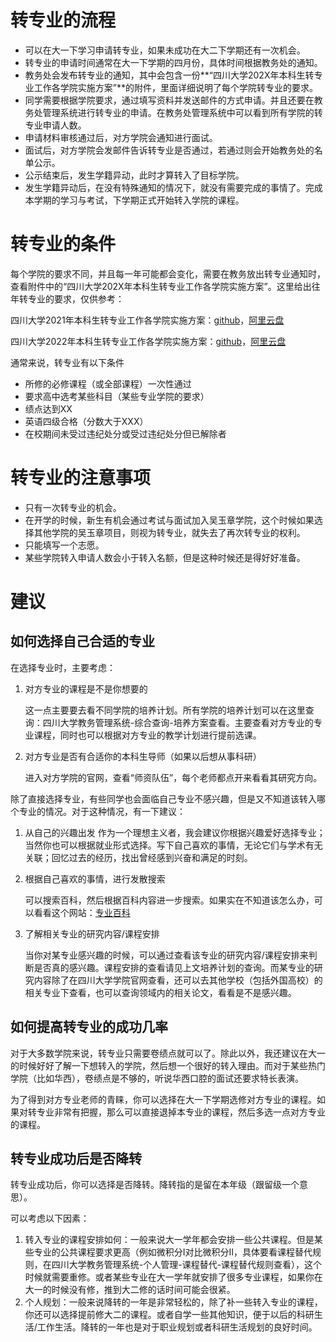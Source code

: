 # 转专业的流程

* 可以在大一下学习申请转专业，如果未成功在大二下学期还有一次机会。
* 转专业的申请时间通常在大一下学期的四月份，具体时间根据教务处的通知。
* 教务处会发布转专业的通知，其中会包含一份**“四川大学202X年本科生转专业工作各学院实施方案”**的附件，里面详细说明了每个学院转专业的要求。
* 同学需要根据学院要求，通过填写资料并发送邮件的方式申请。并且还要在教务处管理系统进行转专业的申请。在教务处管理系统中可以看到所有学院的转专业申请人数。
* 申请材料审核通过后，对方学院会通知进行面试。
* 面试后，对方学院会发邮件告诉转专业是否通过，若通过则会开始教务处的名单公示。
* 公示结束后，发生学籍异动，此时才算转入了目标学院。
* 发生学籍异动后，在没有特殊通知的情况下，就没有需要完成的事情了。完成本学期的学习与考试，下学期正式开始转入学院的课程。

# 转专业的条件

每个学院的要求不同，并且每一年可能都会变化，需要在教务放出转专业通知时，查看附件中的“四川大学202X年本科生转专业工作各学院实施方案”。这里给出往年转专业的要求，仅供参考：

四川大学2021年本科生转专业工作各学院实施方案：[github](https://github.com/SCUBioGuide/SCU-Biology-Guide/blob/main/指南/校园生活/文件/四川大学2021年本科生转专业工作各学院实施方案.pdf)，[阿里云盘](https://www.aliyundrive.com/s/12Ebag2vgmD)

四川大学2022年本科生转专业工作各学院实施方案：[github](https://github.com/SCUBioGuide/SCU-Biology-Guide/blob/main/指南/校园生活/文件/四川大学2022年本科生转专业工作各学院实施方案.pdf)，[阿里云盘](https://www.aliyundrive.com/s/xq5GGany5h8)

通常来说，转专业有以下条件

* 所修的必修课程（或全部课程）一次性通过
* 要求高中选考某些科目（某些专业学院的要求）
* 绩点达到XX
* 英语四级合格（分数大于XXX）
* 在校期间未受过违纪处分或受过违纪处分但已解除者

# 转专业的注意事项

* 只有一次转专业的机会。
* 在开学的时候，新生有机会通过考试与面试加入吴玉章学院，这个时候如果选择其他学院的吴玉章项目，则视为转专业，就失去了再次转专业的权利。
* 只能填写一个志愿。
* 某些学院转入申请人数会小于转入名额，但是这种时候还是得好好准备。

# 建议

## 如何选择自己合适的专业

在选择专业时，主要考虑：

1. 对方专业的课程是不是你想要的

   这一点主要要去看不同学院的培养计划。所有学院的培养计划可以在这里查询：四川大学教务管理系统-综合查询-培养方案查看。主要查看对方专业的专业课程，同时也可以根据对方专业的教学计划进行提前选课。

2. 对方专业是否有合适你的本科生导师（如果以后想从事科研）

   进入对方学院的官网，查看“师资队伍”，每个老师都点开来看看其研究方向。

除了直接选择专业，有些同学也会面临自己专业不感兴趣，但是又不知道该转入哪个专业的情况。对于这种情况，有一下建议：

1. 从自己的兴趣出发
   作为一个理想主义者，我会建议你根据兴趣爱好选择专业；当然你也可以根据就业形式选择。写下自己喜欢的事情，无论它们与学术有无关联；回忆过去的经历，找出曾经感到兴奋和满足的时刻。

2. 根据自己喜欢的事情，进行发散搜索

   可以搜索百科，然后根据百科内容进一步搜索。如果实在不知道该怎么办，可以看看这个网站：[专业百科](https://www.careerplanwiki.com/major)

3. 了解相关专业的研究内容/课程安排

   当你对某专业感兴趣的时候，可以通过查看该专业的研究内容/课程安排来判断是否真的感兴趣。课程安排的查看请见上文培养计划的查询。而某专业的研究内容除了在四川大学学院官网查看，还可以去其他学校（包括外国高校）的相关专业下查看，也可以查询领域内的相关论文，看看是不是感兴趣。

## 如何提高转专业的成功几率

对于大多数学院来说，转专业只需要卷绩点就可以了。除此以外，我还建议在大一的时候好好了解一下想转入的学院，然后想一个很好的转入理由。而对于某些热门学院（比如华西），卷绩点是不够的，听说华西口腔的面试还要求特长表演。

为了得到对方专业老师的青睐，你可以选择在大一下学期选修对方专业的课程。如果对转专业非常有把握，那么可以直接退掉本专业的课程，然后多选一点对方专业的课程。

## 转专业成功后是否降转

转专业成功后，你可以选择是否降转。降转指的是留在本年级（跟留级一个意思）。

可以考虑以下因素：

1. 转入专业的课程安排如何：一般来说大一学年都会安排一些公共课程。但是某些专业的公共课程要求更高（例如微积分I对比微积分II，具体要看课程替代规则，在四川大学教务管理系统-个人管理-课程替代-课程替代规则查看），这个时候就需要重修。或者某些专业在大一学年就安排了很多专业课程，如果你在大一的时候没有修，推到大二修的话时间可能会很紧。
2. 个人规划：一般来说降转的一年是非常轻松的，除了补一些转入专业的课程，你还可以选择提前修大二的课程。或者自学一些其他知识，便于以后的科研生活/工作生活。降转的一年也是对于职业规划或者科研生活规划的良好时间。